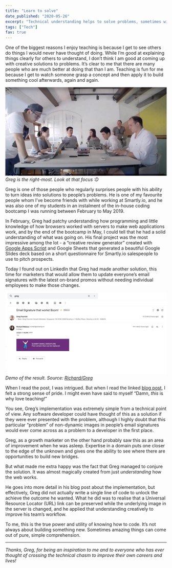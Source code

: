 ```yaml
---
title: "Learn to solve"
date_published: "2020-05-26"
excerpt: "Technical understanding helps to solve problems, sometimes without involving any code at all."
tags: ["Tech"]
fav: true
---
```


One of the biggest reasons I enjoy teaching is because I get to see others do things I would never have thought of doing. While I’m good at explaining things clearly for others to understand, I don’t think I am good at coming up with creative solutions to problems. It’s clear to me that there are many people who are much better at doing that than I am. Teaching is fun for me because I get to watch someone grasp a concept and then apply it to build something cool afterwards, again and again.

![screenshot of a coding bootcamp class we ran in Smartly.io](images/coding-bootcamp.png)
_Greg is the right-most. Look at that focus :D_

Greg is one of those people who regularly surprises people with his ability to turn ideas into solutions to people’s problems. He is one of my favourite people whom I’ve become friends with while working at Smartly.io, and he was also one of my students in an instalment of the in-house coding bootcamp I was running between February to May 2019.

In February, Greg had patchy understanding how programming and little knowledge of how browsers worked with servers to make web applications work, and by the end of the bootcamp in May, I could tell that he had a solid understanding of what was going on. His final project was the most impressive among the lot - a “creative review generator” created with [Google Apps Script](https://developers.google.com/apps-script) and Google Sheets that generated a beautiful Google Slides deck based on a short questionnaire for Smartly.io salespeople to use to pitch prospects.

Today I found out on LinkedIn that Greg had made another solution, this time for marketers that would allow them to update everyone’s email signatures with the latest on-brand promos without needing individual employees to make those changes.

![gif showing how the email signature thing works](images/email-signatures.gif)
_Demo of the result. Source: [Richard/Greg](https://hyper-typed-marketing.mailchimpsites.com/)_

When I read the post, I was intrigued. But when I read the linked [blog post](https://hyper-typed-marketing.mailchimpsites.com/growth-1-how-automate-dynamic-email-signature), I felt a strong sense of pride. I might even have said to myself “Damn, *this* is why love teaching!”

You see, Greg’s implementation was extremely simple from a technical point of view. Any software developer could have thought of this as a solution if they were ever presented with the problem, although I highly doubt that this particular “problem” of non-dynamic images in people’s email signatures would ever come across as a problem to a developer in the first place.

Greg, as a growth marketer on the other hand probably saw this as an area of improvement when he was asleep. Expertise in a domain puts one closer to the edge of the unknown and gives one the ability to see where there are opportunities to build new bridges.

But what made me extra happy was the fact that Greg managed to conjure the solution. It was almost magically created from just *understanding* how the web works. 

He goes into more detail in his blog post about the implementation, but effectively, Greg did not actually write a single line of code to unlock the achieve the outcome he wanted. What he did was to realise that a Universal Resource Locator (URL) link can be preserved while the underlying image in the server is changed, and he applied that understanding creatively to improve his team’s workflow.

To me, this is the true power and utility of knowing how to code. It’s not always about building something new. Sometimes amazing things can come out of pure, simple comprehension.

---

_Thanks, Greg, for being an inspiration to me and to everyone who has ever thought of crossing the technical chasm to improve their own careers and lives!_
